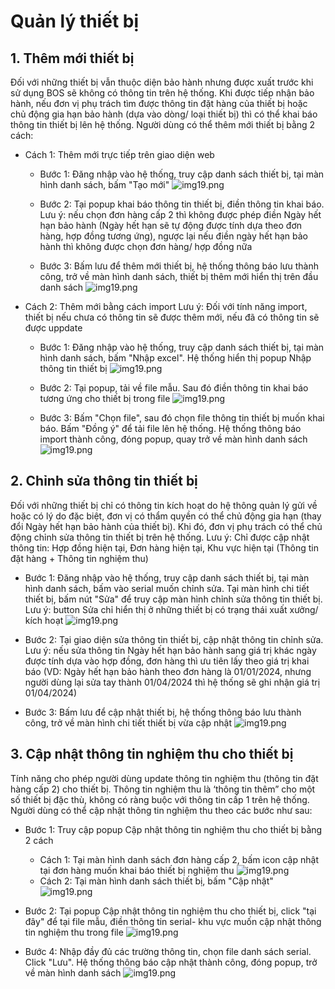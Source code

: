 # Quản lý thiết bị

## 1. Thêm mới thiết bị
Đối với những thiết bị vẫn thuộc diện bảo hành nhưng được xuất trước khi sử dụng BOS sẽ không có thông tin trên hệ thống. Khi được tiếp nhận bảo hành, nếu đơn vị phụ trách tìm được thông tin đặt hàng của thiết bị hoặc chủ động gia hạn bảo hành (dựa vào dòng/ loại thiết bị) thì có thể khai báo thông tin thiết bị lên hệ thống.
Người dùng có thể thêm mới thiết bị bằng 2 cách: 
- Cách 1: Thêm mới trực tiếp trên giao diện web
  -  Bước 1: Đăng nhập vào hệ thống, truy cập danh sách thiết bị, tại màn hình danh sách, bấm "Tạo mới"
![img19.png](/img/updatedivice/tbi-tao1.png)

  -  Bước 2: Tại popup khai báo thông tin thiết bị, điền thông tin khai báo. Lưu ý: nếu chọn đơn hàng cấp 2 thì không được phép điền Ngày hết hạn bảo hành (Ngày hết hạn sẽ tự động được tính dựa theo đơn hàng, hợp đồng tương ứng), ngược lại nếu điền ngày hết hạn bảo hành thì không được chọn đơn hàng/ hợp đồng nữa

  -  Bước 3: Bấm lưu để thêm mới thiết bị, hệ thống thông báo lưu thành công, trở về màn hình danh sách, thiết bị thêm mới hiển thị trên đầu danh sách
![img19.png](/img/updatedivice/tbi-tao2.png)

- Cách 2: Thêm mới bằng cách import
Lưu ý: Đối với tính năng import, thiết bị nếu chưa có thông tin sẽ được thêm mới, nếu đã có thông tin sẽ được uppdate
  -  Bước 1: Đăng nhập vào hệ thống, truy cập danh sách thiết bị, tại màn hình danh sách, bấm "Nhập excel". Hệ thống hiển thị popup Nhập thông tin thiết bị
![img19.png](/img/updatedivice/tbi-tao3.png)

  -  Bước 2: Tại popup, tải về file mẫu. Sau đó điền thông tin khai báo tương ứng cho thiết bị trong file
![img19.png](/img/updatedivice/tbi-tao4.png)

  -  Bước 3: Bấm "Chọn file", sau đó chọn file thông tin thiết bị muốn khai báo. Bấm "Đồng ý" để tải file lên hệ thống. Hệ thống thông báo import thành công, đóng popup, quay trở về màn hình danh sách
![img19.png](/img/updatedivice/tbi-tao5.png)

## 2. Chỉnh sửa thông tin thiết bị
Đối với những thiết bị chỉ có thông tin kích hoạt do hệ thông quản lý gửi về hoặc có lý do đặc biệt, đơn vị có thẩm quyền có thể chủ động gia hạn (thay đổi Ngày hết hạn bảo hành của thiết bị). Khi đó, đơn vị phụ trách có thể chủ động chỉnh sửa thông tin thiết bị trên hệ thống.
Lưu ý: Chỉ được cập nhật thông tin: Hợp đồng hiện tại, Đơn hàng hiện tại, Khu vực hiện tại (Thông tin đặt hàng + Thông tin nghiệm thu)
-  Bước 1: Đăng nhập vào hệ thống, truy cập danh sách thiết bị, tại màn hình danh sách, bấm vào serial muốn chỉnh sửa. Tại màn hình chi tiết thiết bị, bấm nút "Sửa" để truy cập màn hình chỉnh sửa thông tin thiết bị. Lưu ý: button Sửa chỉ hiển thị ở những thiết bị có trạng thái xuất xưởng/ kích hoạt
![img19.png](/img/updatedivice/tbi-sua1.png)

-  Bước 2: Tại giao diện sửa thông tin thiết bị, cập nhật thông tin chỉnh sửa. Lưu ý: nếu sửa thông tin Ngày hết hạn bảo hành sang giá trị khác ngày được tính dựa vào hợp đồng, đơn hàng thì ưu tiên lấy theo giá trị khai báo
  (VD: Ngày hết hạn bảo hành theo đơn hàng là 01/01/2024, nhưng người dùng lại sửa tay thành 01/04/2024 thì hệ thống sẽ ghi nhận giá trị 01/04/2024)

-  Bước 3: Bấm lưu để cập nhật thiết bị, hệ thống thông báo lưu thành công, trở về màn hình chi tiết thiết bị vừa cập nhật
![img19.png](/img/updatedivice/tbi-sua2.png)

## 3. Cập nhật thông tin nghiệm thu cho thiết bị
Tính năng cho phép người dùng update thông tin nghiệm thu (thông tin đặt hàng cấp 2) cho thiết bị. Thông tin nghiệm thu là ‘thông tin thêm” cho một số thiết bị đặc thù, không có ràng buộc với thông tin cấp 1 trên hệ thống. Người dùng có thể cập nhật thông tin nghiệm thu theo các bước như sau:
- Bước 1: Truy cập popup Cập nhật thông tin nghiệm thu cho thiết bị bằng 2 cách 
  -  Cách 1: Tại màn hình danh sách đơn hàng cấp 2, bấm icon cập nhật tại đơn hàng muốn khai báo thiết bị nghiệm thu 
![img19.png](/img/updatedivice/tbi-1.png)
  -  Cách 2: Tại màn hình danh sách thiết bị, bấm "Cập nhật"
![img19.png](/img/updatedivice/tbi-2.png)

- Bước 2: Tại popup Cập nhật thông tin nghiệm thu cho thiết bị, click "tại đây" để tại file mẫu, điền thông tin serial- khu vực muốn cập nhật thông tin nghiệm thu trong file
![img19.png](/img/updatedivice/tbi-3.png)

- Bước 4: Nhập đầy đủ các trường thông tin, chọn file danh sách serial. Click "Lưu". Hệ thống thông báo cập nhật thành công, đóng popup, trở về màn hình danh sách
![img19.png](/img/updatedivice/tbi-4.png)
